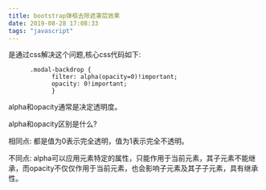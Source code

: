 ```yaml
---
title: bootstrap弹框去除遮罩层效果
date: 2019-08-28 17:08:33
tags: "javascript"
---
```


是通过css解决这个问题,核心css代码如下:
<!--more-->
```
	  .modal-backdrop {
			filter: alpha(opacity=0)!important;
			opacity: 0!important;
			}

```
alpha和opacity通常是决定透明度。

alpha和opacity区别是什么?

相同点:
都是值为0表示完全透明，值为1表示完全不透明。

不同点:
alpha可以应用元素特定的属性，只能作用于当前元素，其子元素不能继承，而opacity不仅仅作用于当前元素，也会影响子元素及其子子元素，具有继承性。